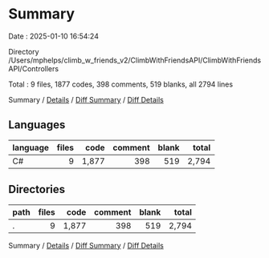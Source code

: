 # Summary

Date : 2025-01-10 16:54:24

Directory /Users/mphelps/climb_w_friends_v2/ClimbWithFriendsAPI/ClimbWithFriendsAPI/Controllers

Total : 9 files,  1877 codes, 398 comments, 519 blanks, all 2794 lines

Summary / [Details](details.md) / [Diff Summary](diff.md) / [Diff Details](diff-details.md)

## Languages
| language | files | code | comment | blank | total |
| :--- | ---: | ---: | ---: | ---: | ---: |
| C# | 9 | 1,877 | 398 | 519 | 2,794 |

## Directories
| path | files | code | comment | blank | total |
| :--- | ---: | ---: | ---: | ---: | ---: |
| . | 9 | 1,877 | 398 | 519 | 2,794 |

Summary / [Details](details.md) / [Diff Summary](diff.md) / [Diff Details](diff-details.md)